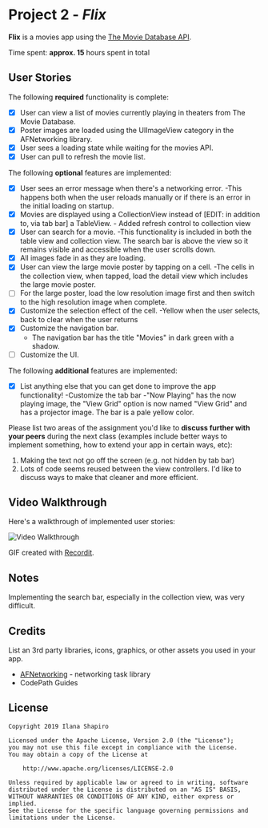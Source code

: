 # Project 2 - *Flix*

**Flix** is a movies app using the [The Movie Database API](http://docs.themoviedb.apiary.io/#).

Time spent: **approx. 15** hours spent in total

## User Stories

The following **required** functionality is complete:

- [X] User can view a list of movies currently playing in theaters from The Movie Database.
- [X] Poster images are loaded using the UIImageView category in the AFNetworking library.
- [X] User sees a loading state while waiting for the movies API.
- [X] User can pull to refresh the movie list.

The following **optional** features are implemented:

- [X] User sees an error message when there's a networking error.
    -This happens both when the user reloads manually or if there is an error in the initial loading on startup.
- [X] Movies are displayed using a CollectionView instead of [EDIT: in addition to, via tab bar] a TableView.
        - Added refresh control to collection view
- [X] User can search for a movie.
    -This functionality is included in both the table view and collection view. The search bar is above the view so it remains visible and accessible when the user scrolls down.
- [X] All images fade in as they are loading.
- [X] User can view the large movie poster by tapping on a cell.
    -The cells in the collection view, when tapped, load the detail view which includes the large movie poster.
- [ ] For the large poster, load the low resolution image first and then switch to the high resolution image when complete.
- [X] Customize the selection effect of the cell.
    -Yellow when the user selects, back to clear when the user returns
- [X] Customize the navigation bar.
    - The navigation bar has the title "Movies" in dark green with a shadow.
- [ ] Customize the UI.

The following **additional** features are implemented:

- [X] List anything else that you can get done to improve the app functionality!
    -Customize the tab bar
    -"Now Playing" has the now playing image, the "View Grid" option is now named "View Grid" and has a projector image. The bar is a pale yellow color.

Please list two areas of the assignment you'd like to **discuss further with your peers** during the next class (examples include better ways to implement something, how to extend your app in certain ways, etc):

1. Making the text not go off the screen (e.g. not hidden by tab bar)
2. Lots of code seems reused between the view controllers. I'd like to discuss ways to make that cleaner and more efficient.

## Video Walkthrough

Here's a walkthrough of implemented user stories:

<img src='http://g.recordit.co/R0dpSXWeFP.gif' title='Video Walkthrough' width='' alt='Video Walkthrough' />

GIF created with [Recordit](http://recordit.co/).

## Notes

Implementing the search bar, especially in the collection view, was very difficult.

## Credits

List an 3rd party libraries, icons, graphics, or other assets you used in your app.
- [AFNetworking](https://github.com/AFNetworking/AFNetworking) - networking task library
- CodePath Guides

## License

    Copyright 2019 Ilana Shapiro

    Licensed under the Apache License, Version 2.0 (the "License");
    you may not use this file except in compliance with the License.
    You may obtain a copy of the License at

        http://www.apache.org/licenses/LICENSE-2.0

    Unless required by applicable law or agreed to in writing, software
    distributed under the License is distributed on an "AS IS" BASIS,
    WITHOUT WARRANTIES OR CONDITIONS OF ANY KIND, either express or implied.
    See the License for the specific language governing permissions and
    limitations under the License.
